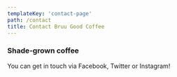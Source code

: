 ```yaml
---
templateKey: 'contact-page'
path: /contact
title: Contact Bruu Good Coffee
---
```

### Shade-grown coffee
You can get in touch via Facebook, Twitter or Instagram!
